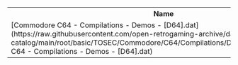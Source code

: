 <table>
<tr><th>Name</th><th>Size</th></tr>
<tr><td>[Commodore C64 - Compilations - Demos - [D64].dat](https://raw.githubusercontent.com/open-retrogaming-archive/dat-catalog/main/root/basic/TOSEC/Commodore/C64/Compilations/Demos/[D64]/Commodore C64 - Compilations - Demos - [D64].dat)</td><td>65746</td></tr>
</table>
